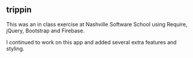 ## trippin

This was an in class exercise at Nashville Software School using Require, jQuery, Bootstrap and Firebase.

I continued to work on this app and added several extra features and styling.
